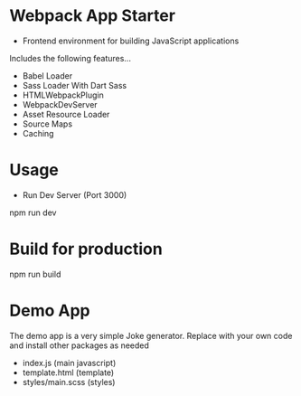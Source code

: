 # Webpack App Starter
- Frontend environment for building JavaScript applications

 Includes the following features...

 - Babel Loader
 - Sass Loader With Dart Sass
 - HTMLWebpackPlugin
 - WebpackDevServer
 - Asset Resource Loader
 - Source Maps
 - Caching
  
# Usage
 - Run Dev Server (Port 3000)

  npm run dev
# Build for production
  npm run build
# Demo App
The demo app is a very simple Joke generator. Replace with your own code and install other packages as needed

 - index.js (main javascript)
 - template.html (template)
 - styles/main.scss (styles)
